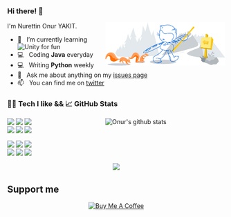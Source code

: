 ### Hi there! 👋

<!-- Any image aligned to the right. Beware the width -->
<img width="55%" align="right" alt="Github" src="https://raw.githubusercontent.com/nurettinyakit/.github/master/.resources/git-header.svg" />

I'm Nurettin Onur YAKIT.

- 🌱 &nbsp; I’m currently learning <img src="https://icon-library.com/images/unity-icon/unity-icon-1.jpg" width="32" height="32" alt="Unity" /> for fun
- 💻 &nbsp; Coding **Java** everyday 
- 💻 &nbsp; Writing **Python** weekly
- 💬 &nbsp; Ask me about anything on my [issues page](https://github.com/NurettinYAKIT/nurettinyakit/issues)
- 📫 &nbsp; You can find me on [twitter](https://twitter.com/nurettinyakit)

<!-- Most used Languages
![Anurag's github stats](https://github-readme-stats.vercel.app/api?username=nurettinyakit)
-->

<!-- Most used Languages
![Vercel Stats](https://github-readme-stats.vercel.app/api/top-langs/?username=nurettinyakit&layout=compact)
-->

### 🧑‍💻 Tech I like   &&   📈 GitHub Stats  

<p>
 
 <a href="https://github.com/NurettinYAKIT">
    <img width="55%" align="right" alt="Onur's github stats" src="https://github-readme-stats.vercel.app/api?username=nurettinyakit&show_icons=true&hide_border=true" />
  </a>
  
  <code><img width="10%" src="https://www.vectorlogo.zone/logos/java/java-ar21.svg"></code>
  <code><img width="10%" src="https://www.vectorlogo.zone/logos/springio/springio-ar21.svg"></code>
  <code><img width="10%" src="https://www.vectorlogo.zone/logos/docker/docker-ar21.svg"></code>
  <br />
  <code><img width="10%" src="https://www.vectorlogo.zone/logos/amazon_aws/amazon_aws-ar21.svg"></code>
  <code><img width="10%" src="https://www.vectorlogo.zone/logos/mongodb/mongodb-ar21.svg"></code>
  <code><img width="10%" src="https://www.vectorlogo.zone/logos/kubernetes/kubernetes-ar21.svg"></code>
  <br />

  <code><img width="10%" src="https://www.vectorlogo.zone/logos/unity3d/unity3d-ar21.svg"></code>
  <code><img width="10%" src="https://www.vectorlogo.zone/logos/python/python-ar21.svg"></code>
  <code><img width="10%" src="https://www.vectorlogo.zone/logos/firebase/firebase-ar21.svg"></code>
  <br />
  <code><img width="10%" src="https://www.vectorlogo.zone/logos/github/github-ar21.svg"></code>
  <code><img width="10%" src="https://www.vectorlogo.zone/logos/tensorflow/tensorflow-ar21.svg"></code>
  <code><img width="10%" src="https://www.vectorlogo.zone/logos/kaggle/kaggle-ar21.svg"></code>
</p>

<p align="center">
<img src="https://komarev.com/ghpvc/?username=NurettinYAKIT&color=blue&style=flat-square&label=visitors" />
</p>

## Support me
<p align="center">
  <a href="https://www.buymeacoffee.com/nurettinyakit" target="_blank"><img src="https://cdn.buymeacoffee.com/buttons/v2/default-yellow.png" alt="Buy Me A Coffee" style="height: 30px !important;width: 108px !important;" height="60px" width="217px"></a>
</p>
<br>
<!--
**NurettinYAKIT/nurettinyakit** is a ✨ _special_ ✨ repository because its `README.md` (this file) appears on your GitHub profile.

Here are some ideas to get you started:

- 🔭 I’m currently working on ...
- 🌱 I’m currently learning ...
- 👯 I’m looking to collaborate on ...
- 🤔 I’m looking for help with ...
- 💬 Ask me about ...
- 📫 How to reach me: ...
- 😄 Pronouns: ...
- ⚡ Fun fact: ...
-->
